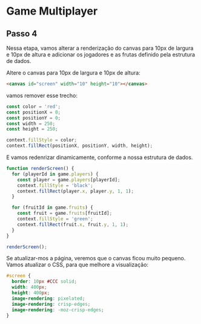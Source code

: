 # Game Multiplayer

## Passo 4
Nessa etapa, vamos alterar a renderização do canvas para 10px de largura e 10px de altura e adicionar os jogadores e as frutas definido pela estrutura de dados.

Altere o canvas para 10px de largura e 10px de altura:
```html
<canvas id="screen" width="10" height="10"></canvas>
```

vamos remover esse trecho:
```js
const color = 'red';
const positionX = 0;
const positionY = 0;
const width = 250;
const height = 250;

context.fillStyle = color;
context.fillRect(positionX, positionY, width, height);
```
E vamos redenrizar dinamicamente, conforme a nossa estrutura de dados.
```js
function renderScreen() {
  for (playerId in game.players) {
    const player = game.players[playerId];
    context.fillStyle = 'black';
    context.fillRect(player.x, player.y, 1, 1);
  }

  for (fruitId in game.fruits) {
    const fruit = game.fruits[fruitId];
    context.fillStyle = 'green';
    context.fillRect(fruit.x, fruit.y, 1, 1);
  }
}

renderScreen();
```

Se atualizar-mos a página, veremos que o canvas ficou muito pequeno. Vamos atualizar o CSS, para que melhore a visualização:
```css
#screen {
  border: 10px #CCC solid;
  width: 400px;
  height: 400px;
  image-rendering: pixelated;
  image-rendering: crisp-edges;
  image-rendering: -moz-crisp-edges;
}
```


